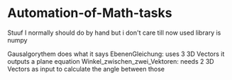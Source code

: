 # Automation-of-Math-tasks
 Stuuf I normally should do by hand but i don't care
 till now used library is numpy

 Gausalgorythem does what it says
 EbenenGleichung: uses 3 3D Vectors it outputs a plane equation
 Winkel_zwischen_zwei_Vektoren: needs 2 3D Vectors as input to calculate the angle between those
